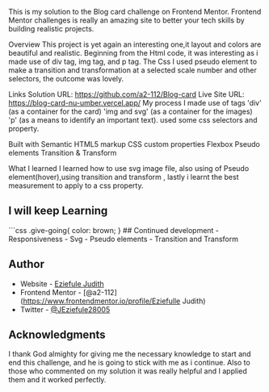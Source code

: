 This is my solution to the Blog card challenge on Frontend Mentor. Frontend Mentor challenges is really an amazing site to better your tech skills by building realistic projects.

Overview
This project is yet again an interesting one,it layout and colors are beautiful and realistic. Beginning from the Html code, it was interesting as i made use of div tag, img tag, and p tag. The Css I used pseudo element to make a transition and transformation at a selected scale number and other selectors, the outcome was lovely.

Links
Solution URL: https://github.com/a2-112/Blog-card
Live Site URL: https://blog-card-nu-umber.vercel.app/
My process
I made use of tags 'div' (as a container for the card) 'img and svg' (as a container for the images) 'p' (as a means to identify an important text). used some css selectors and property.

Built with
Semantic HTML5 markup
CSS custom properties
Flexbox
Pseudo elements 
Transition & Transform 

What I learned
I learned how to use svg image file, also using of Pseudo element(hover),using transition and transform , lastly i learnt the best measurement to apply to a css property.

<h2>I will keep Learning</h2>
```css
.give-going{
color: brown;
}
## Continued development
- Responsiveness
- Svg
- Pseudo elements 
- Transition and Transform 

## Author
- Website - [Eziefule Judith](https://www.LinkedIn.com)
- Frontend Mentor - [@a2-112](https://www.frontendmentor.io/profile/Eziefulle Judith)
- Twitter - [@JEziefule28005](https://www.twitter.com/yourusername)

## Acknowledgments
I thank God almighty for giving me the necessary knowledge to start
and end this challenge, and he is going to stick with me as i continue. Also
to those who commented on my solution it was really helpful and I applied them and it worked perfectly.
 
